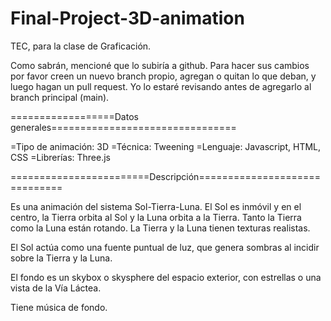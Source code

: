 # Final-Project-3D-animation

TEC, para la clase de Graficación.

Como sabrán, mencioné que lo subiría a github. Para hacer sus cambios por favor creen un nuevo branch propio, agregan o quitan lo que deban, y luego hagan un pull request. Yo lo estaré revisando antes de agregarlo al branch principal (main).

==================Datos generales================================

=Tipo de animación: 3D
=Técnica: Tweening
=Lenguaje: Javascript, HTML, CSS
=Librerías: Three.js

========================Descripción==============================

Es una animación del sistema Sol-Tierra-Luna. El Sol es inmóvil y en el centro, la Tierra orbita al Sol y la Luna orbita a la Tierra. Tanto la Tierra como la Luna están rotando. La Tierra y la Luna tienen texturas realistas.

El Sol actúa como una fuente puntual de luz, que genera sombras al incidir sobre la Tierra y la Luna.

El fondo es un skybox o skysphere del espacio exterior, con estrellas o una vista de la Vía Láctea.

Tiene música de fondo.
